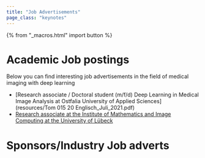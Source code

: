 ```yaml
---
title: "Job Advertisements"
page_class: "keynotes"
---
```


{% from "_macros.html" import button %}


# Academic Job postings

Below you can find interesting job advertisements in the field of medical imaging with deep learning

* [Research associate / Doctoral student (m/f/d) Deep Learning in Medical Image Analysis at Ostfalia University of Applied Sciences](resources/Tom 015 20 Englisch_Juli_2021.pdf)
* [Research associate at the Institute of Mathematics and Image Computing at the University of Lübeck](https://www.uni-luebeck.de/fileadmin/uzl_personal/stellenausschreibungen/1035_21_-_Ausschreibungstext_Wiss_MA_MIC__Langtext_.pdf)

# Sponsors/Industry Job adverts
